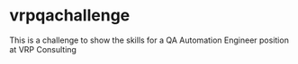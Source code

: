 # vrpqachallenge
This is a challenge to show the skills for a QA Automation Engineer position at VRP Consulting
